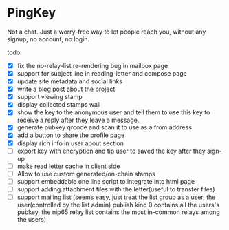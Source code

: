 # PingKey

Not a chat. Just a worry-free way to let people reach you, without any signup, no account, no login.

todo:

- [x] fix the no-relay-list re-rendering bug in mailbox page
- [x] support for subject line in reading-letter and compose page
- [x] update site metadata and social links
- [x] write a blog post about the project
- [x] support viewing stamp
- [x] display collected stamps wall
- [x] show the key to the anonymous user and tell them to use this key to receive a reply after they leave a message.
- [x] generate pubkey qrcode and scan it to use as a from address
- [x] add a button to share the profile page
- [x] display rich info in user about section
- [ ] export key with encryption and tip user to saved the key after they sign-up
- [ ] make read letter cache in client side
- [ ] Allow to use custom generated/on-chain stamps
- [ ] support embeddable one line script to integrate into html page
- [ ] support adding attachment files with the letter(useful to transfer files)
- [ ] support mailing list (seems easy, just treat the list group as a user, the user(controlled by the list admin) publish kind 0 contains all the users's pubkey, the nip65 relay list contains the most in-common relays among the users)
